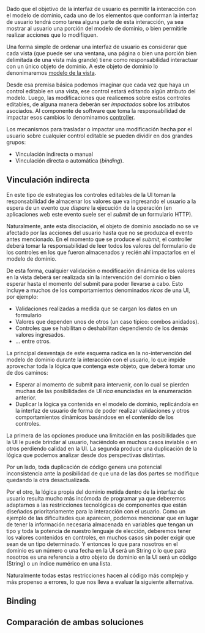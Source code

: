 Dado que el objetivo de la interfaz de usuario es permitir la interacción con el modelo de dominio, cada uno de los elementos que conforman la interfaz de usuario tendrá como tarea alguna parte de esta interacción, ya sea mostrar al usuario una porción del modelo de dominio, o bien permitirle realizar acciones que lo modifiquen.

Una forma simple de ordenar una interfaz de usuario es considerar que cada vista (que puede ser una ventana, una página o bien una porción bien delimitada de una vista más grande) tiene como responsabilidad interactuar con un único objeto de dominio. A este objeto de dominio lo denonimaremos [modelo de la vista](modelo-de-la-vista.md).

Desde esa premisa básica podemos imaginar que cada vez que haya un control editable en una vista, ese control estará editando algún atributo del modelo. Luego, las modificaciones que realicemos sobre estos controles editables, de alguna manera deberán ser *impactadas* sobre los atributos asociados. Al componente de software que toma la responsabilidad de impactar esos cambios lo denominamos [controller](controller.md).

Los mecanismos para trasladar o impactar una modificación hecha por el usuario sobre cualquier control editable se pueden dividir en dos grandes grupos:

-   Vinculación indirecta o manual
-   Vinculación directa o automática (*binding*).

Vinculación indirecta
---------------------

En este tipo de estrategias los controles editables de la UI toman la responsabilidad de almacenar los valores que va ingresando el usuario a la espera de un evento que *dispare* la ejecución de la operación (en aplicaciones web este evento suele ser el *submit* de un formulario HTTP).

Naturalmente, ante esta disociación, el objeto de dominio asociado no se ve afectado por las acciones del usuario hasta que no se produzca el evento antes mencionado. En el momento que se produce el *submit*, el controller deberá tomar la responsabilidad de leer todos los valores del formulario de los controles en los que fueron almacenados y recién ahí impactarlos en el modelo de dominio.

De esta forma, cualquier validación o modificación dinámica de los valores en la vista deberá ser realizada sin la intervención del dominio o bien esperar hasta el momento del submit para poder llevarse a cabo. Esto incluye a muchos de los comportamientos denominados *ricos* de una UI, por ejemplo:

-   Validaciones realizadas a medida que se cargan los datos en un formulario
-   Valores que dependen unos de otros (un caso típico: combos anidados).
-   Controles que se habilitan o deshabilitan dependiendo de los demás valores ingresados.
-   ... entre otros.

La principal desventaja de este esquema radica en la no-intervención del modelo de dominio durante la interacción con el usuario, lo que impide aprovechar toda la lógica que contenga este objeto, que deberá tomar uno de dos caminos:

-   Esperar al momento de submit para intervenir, con lo cual se pierden muchas de las posibilidades de UI *rica* enunciadas en la enumeración anterior.
-   Duplicar la lógica ya contenida en el modelo de dominio, replicándola en la interfaz de usuario de forma de poder realizar validaciones y otros comportamientos dinámicos basándose en el contenido de los controles.

La primera de las opciones produce una limitación en las posibilidades que la UI le puede brindar al usuario, haciéndolo en muchos casos inviable o en otros perdiendo calidad en la UI. La segunda produce una duplicación de la lógica que podemos analizar desde dos perspectivas distintas.

Por un lado, toda duplicación de código genera una potencial inconsistencia ante la posibilidad de que una de las dos partes se modifique quedando la otra desactualizada.

Por el otro, la lógica propia del dominio metida dentro de la interfaz de usuario resulta mucho más incómoda de programar ya que deberemos adaptarnos a las restricciones tecnológicas de componentes que están diseñados prioritariamente para la interacción con el usuario. Como un ejemplo de las dificultades que aparecen, podemos mencionar que en lugar de tener la información necesaria almacenada en variables que tengan un tipo y toda la potencia de nuestro lenguaje de elección, deberemos tener los valores contenidos en controles, en muchos casos sin poder exigir que sean de un tipo determinado. Y entonces lo que para nosotros en el dominio es un número o una fecha en la UI será un String o lo que para nosotros es una referencia a otro objeto de dominio en la UI será un código (String) o un índice numérico en una lista.

Naturalmente todas estas restricciones hacen al código más complejo y más propenso a errores, lo que nos lleva a evaluar la siguiente alternativa.

Binding
-------

Comparación de ambas soluciones
-------------------------------
